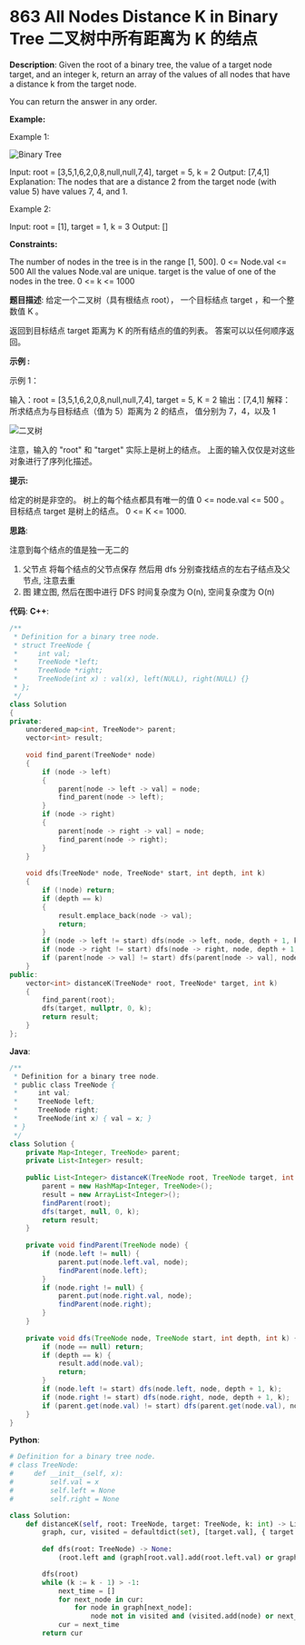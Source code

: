 # 863 All Nodes Distance K in Binary Tree 二叉树中所有距离为 K 的结点

__Description__:
Given the root of a binary tree, the value of a target node target, and an integer k, return an array of the values of all nodes that have a distance k from the target node.

You can return the answer in any order.

__Example:__

Example 1:

![Binary Tree](https://s3-lc-upload.s3.amazonaws.com/uploads/2018/06/28/sketch0.png)

Input: root = [3,5,1,6,2,0,8,null,null,7,4], target = 5, k = 2
Output: [7,4,1]
Explanation: The nodes that are a distance 2 from the target node (with value 5) have values 7, 4, and 1.

Example 2:

Input: root = [1], target = 1, k = 3
Output: []

__Constraints:__

The number of nodes in the tree is in the range [1, 500].
0 <= Node.val <= 500
All the values Node.val are unique.
target is the value of one of the nodes in the tree.
0 <= k <= 1000

__题目描述__:
给定一个二叉树（具有根结点 root）， 一个目标结点 target ，和一个整数值 K 。

返回到目标结点 target 距离为 K 的所有结点的值的列表。 答案可以以任何顺序返回。

__示例 :__

示例 1：

输入：root = [3,5,1,6,2,0,8,null,null,7,4], target = 5, K = 2
输出：[7,4,1]
解释：
所求结点为与目标结点（值为 5）距离为 2 的结点，
值分别为 7，4，以及 1

![二叉树](https://s3-lc-upload.s3.amazonaws.com/uploads/2018/06/28/sketch0.png)

注意，输入的 "root" 和 "target" 实际上是树上的结点。
上面的输入仅仅是对这些对象进行了序列化描述。

__提示:__

给定的树是非空的。
树上的每个结点都具有唯一的值 0 <= node.val <= 500 。
目标结点 target 是树上的结点。
0 <= K <= 1000.

__思路__:

注意到每个结点的值是独一无二的

1. 父节点
将每个结点的父节点保存
然后用 dfs 分别查找结点的左右子结点及父节点, 注意去重
2. 图
建立图, 然后在图中进行 DFS
时间复杂度为 O(n), 空间复杂度为 O(n)

__代码__:
__C++__:

```C++
/**
 * Definition for a binary tree node.
 * struct TreeNode {
 *     int val;
 *     TreeNode *left;
 *     TreeNode *right;
 *     TreeNode(int x) : val(x), left(NULL), right(NULL) {}
 * };
 */
class Solution 
{
private:
    unordered_map<int, TreeNode*> parent;
    vector<int> result;
    
    void find_parent(TreeNode* node)
    {
        if (node -> left)
        {
            parent[node -> left -> val] = node;
            find_parent(node -> left);
        }
        if (node -> right)
        {
            parent[node -> right -> val] = node;
            find_parent(node -> right);
        }
    }
    
    void dfs(TreeNode* node, TreeNode* start, int depth, int k)
    {
        if (!node) return;
        if (depth == k)
        {
            result.emplace_back(node -> val);
            return;
        }
        if (node -> left != start) dfs(node -> left, node, depth + 1, k);
        if (node -> right != start) dfs(node -> right, node, depth + 1, k);
        if (parent[node -> val] != start) dfs(parent[node -> val], node, depth + 1, k);
    }
public:
    vector<int> distanceK(TreeNode* root, TreeNode* target, int k) 
    {
        find_parent(root);
        dfs(target, nullptr, 0, k);
        return result;
    }
};
```

__Java__:

```Java
/**
 * Definition for a binary tree node.
 * public class TreeNode {
 *     int val;
 *     TreeNode left;
 *     TreeNode right;
 *     TreeNode(int x) { val = x; }
 * }
 */
class Solution {
    private Map<Integer, TreeNode> parent;
    private List<Integer> result;
    
    public List<Integer> distanceK(TreeNode root, TreeNode target, int k) {
        parent = new HashMap<Integer, TreeNode>();
        result = new ArrayList<Integer>();
        findParent(root);
        dfs(target, null, 0, k);
        return result;
    }
    
    private void findParent(TreeNode node) {
        if (node.left != null) {
            parent.put(node.left.val, node);
            findParent(node.left);
        }
        if (node.right != null) {
            parent.put(node.right.val, node);
            findParent(node.right);
        }
    }
    
    private void dfs(TreeNode node, TreeNode start, int depth, int k) {
        if (node == null) return;
        if (depth == k) {
            result.add(node.val);
            return;
        }
        if (node.left != start) dfs(node.left, node, depth + 1, k);
        if (node.right != start) dfs(node.right, node, depth + 1, k);
        if (parent.get(node.val) != start) dfs(parent.get(node.val), node, depth + 1, k);
    }
}
```

__Python__:

```Python
# Definition for a binary tree node.
# class TreeNode:
#     def __init__(self, x):
#         self.val = x
#         self.left = None
#         self.right = None

class Solution:
    def distanceK(self, root: TreeNode, target: TreeNode, k: int) -> List[int]:
        graph, cur, visited = defaultdict(set), [target.val], { target.val }
        
        def dfs(root: TreeNode) -> None:
            (root.left and (graph[root.val].add(root.left.val) or graph[root.left.val].add(root.val) or dfs(root.left))) or (root.right and (graph[root.val].add(root.right.val) or graph[root.right.val].add(root.val) or dfs(root.right)))

        dfs(root)
        while (k := k - 1) > -1:
            next_time = []
            for next_node in cur:
                for node in graph[next_node]:
                    node not in visited and (visited.add(node) or next_time.append(node))
            cur = next_time
        return cur
```
